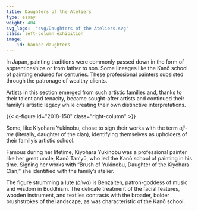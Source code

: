 ```yaml
---
title: Daughters of the Ateliers
type: essay
weight: 404
svg_logo:  "svg/Daughters of the Ateliers.svg"
class: left-column exhibition
image: 
    id: banner-daughters
---
```


In Japan, painting traditions were commonly passed down in the form of apprenticeships or from father to son. Some lineages like the Kanō school of painting endured for centuries. These professional painters subsisted through the patronage of wealthy clients.

Artists in this section emerged from such artistic families and, thanks to their talent and tenacity, became sought-after artists and continued their family’s artistic legacy while creating their own distinctive interpretations.

{{< q-figure id="2018-150" class="right-column" >}}

Some, like Kiyohara Yukinobu, chose to sign their works with the term *uji-me* (literally, daughter of the clan), identifying themselves as upholders of their family’s artistic school.

Famous during her lifetime, Kiyohara Yukinobu was a professional painter like her great uncle, Kanō Tan’yū, who led the Kanō school of painting in his time. Signing her works with “Brush of Yukinobu, Daughter of the Kiyohara Clan,” she identified with the family’s atelier.

The figure strumming a lute (*biwa*) is Benzaiten, patron-goddess of music and wisdom in Buddhism. The delicate treatment of the facial features, wooden instrument, and textiles contrasts with the broader, bolder brushstrokes of the landscape, as was characteristic of the Kanō school.


